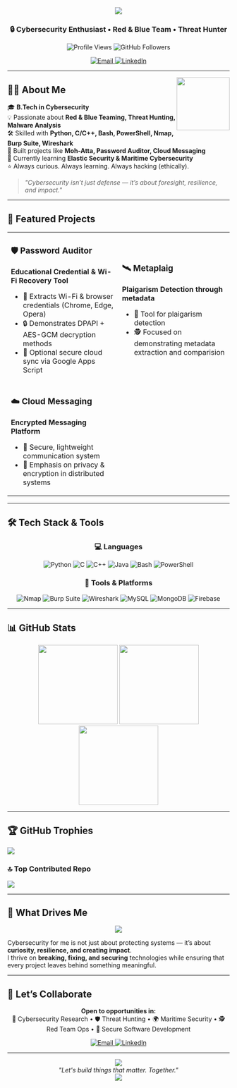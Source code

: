 <div align="center">
  <img src="https://readme-typing-svg.herokuapp.com/?font=Righteous&size=35&center=true&vCenter=true&width=500&height=70&duration=4000&lines=Hi+There!+👋;+I'm+Prabhav+Naik!;" />
</div>

<h3 align="center">🔒 Cybersecurity Enthusiast • Red & Blue Team • Threat Hunter</h3>

<div align="center">
  <img src="https://komarev.com/ghpvc/?username=pb2106&label=Profile%20Views&color=0e75b6&style=flat" alt="Profile Views" />
  <img src="https://img.shields.io/github/followers/pb2106?label=Followers&style=social" alt="GitHub Followers" />
</div>

<p align="center">
  <a href="mailto:prabhav.m.naik@gmail.com">
    <img src="https://img.shields.io/badge/Email-D14836?style=for-the-badge&logo=gmail&logoColor=white" alt="Email"/>
  </a>
  <a href="https://linkedin.com/in/prabhav-naik-6978b5326">
    <img src="https://img.shields.io/badge/LinkedIn-0A66C2?style=for-the-badge&logo=linkedin&logoColor=white" alt="LinkedIn"/>
  </a>
</p>

---

<img align="right" height="120" src="https://octodex.github.com/images/daftpunktocat-thomas.gif" />

## 🧑‍💻 About Me  

🎓 **B.Tech in Cybersecurity**  
💡 Passionate about **Red & Blue Teaming, Threat Hunting, Malware Analysis**  
🛠️ Skilled with **Python, C/C++, Bash, PowerShell, Nmap, Burp Suite, Wireshark**  
🚀 Built projects like **Moh-Atta, Password Auditor, Cloud Messaging**  
🌱 Currently learning **Elastic Security & Maritime Cybersecurity**  
⭐ Always curious. Always learning. Always hacking (ethically).  

> _"Cybersecurity isn’t just defense — it’s about foresight, resilience, and impact."_  

---

## 🚀 Featured Projects  

<table>
<tr>
<td width="50%">

### 🛡️ Password Auditor  
**Educational Credential & Wi-Fi Recovery Tool**  

- 🔑 Extracts Wi-Fi & browser credentials (Chrome, Edge, Opera)  
- 🔒 Demonstrates DPAPI + AES-GCM decryption methods  
- 📡 Optional secure cloud sync via Google Apps Script  

</td>
<td width="50%">

### 🛰️ Metaplaig  
**Plaigarism Detection through metadata**  

- 🎯 Tool for plaigarism detection
- 🕵️ Focused on demonstrating metadata extraction and comparision
  

</td>
</tr>
<tr>
<td width="50%">

### ☁️ Cloud Messaging  
**Encrypted Messaging Platform**  

- 📩 Secure, lightweight communication system  
- 🔐 Emphasis on privacy & encryption in distributed systems  

</td>
</td>
</tr>
</table>

---

## 🛠️ Tech Stack & Tools  

<div align="center">

### 💻 Languages  
![Python](https://img.shields.io/badge/Python-3776AB?style=for-the-badge&logo=python&logoColor=white) 
![C](https://img.shields.io/badge/C-00599C?style=for-the-badge&logo=c&logoColor=white) 
![C++](https://img.shields.io/badge/C++-00599C?style=for-the-badge&logo=cplusplus&logoColor=white) 
![Java](https://img.shields.io/badge/Java-ED8B00?style=for-the-badge&logo=openjdk&logoColor=white) 
![Bash](https://img.shields.io/badge/Bash-121011?style=for-the-badge&logo=gnu-bash&logoColor=white) 
![PowerShell](https://img.shields.io/badge/PowerShell-5391FE?style=for-the-badge&logo=powershell&logoColor=white)  

### 🔧 Tools & Platforms  
![Nmap](https://img.shields.io/badge/Nmap-008080?style=for-the-badge&logo=nmap&logoColor=white) 
![Burp Suite](https://img.shields.io/badge/Burp%20Suite-FF6F00?style=for-the-badge&logo=burpsuite&logoColor=white) 
![Wireshark](https://img.shields.io/badge/Wireshark-1679A7?style=for-the-badge&logo=wireshark&logoColor=white) 
![MySQL](https://img.shields.io/badge/MySQL-4479A1.svg?style=for-the-badge&logo=mysql&logoColor=white) 
![MongoDB](https://img.shields.io/badge/MongoDB-%234ea94b.svg?style=for-the-badge&logo=mongodb&logoColor=white) 
![Firebase](https://img.shields.io/badge/Firebase-FFCA28?style=for-the-badge&logo=firebase&logoColor=black)  

</div>

---

## 📊 GitHub Stats  

<div align="center">
  <img src="https://github-readme-stats.vercel.app/api?username=pb2106&theme=dark&hide_border=false&include_all_commits=false&count_private=false" height="180" />
  <img src="https://nirzak-streak-stats.vercel.app/?user=pb2106&theme=dark&hide_border=false" height="180" />
</div>

<div align="center">
  <img src="https://github-readme-stats.vercel.app/api/top-langs/?username=pb2106&theme=dark&hide_border=false&include_all_commits=false&count_private=false&layout=compact" height="180" />
</div>

---

## 🏆 GitHub Trophies  
![](https://github-profile-trophy.vercel.app/?username=pb2106&theme=radical&no-frame=false&no-bg=true&margin-w=4)

### 🔝 Top Contributed Repo  
![](https://github-contributor-stats.vercel.app/api?username=pb2106&limit=5&theme=dark&combine_all_yearly_contributions=true)

---

## 🎯 What Drives Me  

<div align="center">
  <img src="https://readme-typing-svg.herokuapp.com/?font=Righteous&size=25&center=true&vCenter=true&width=600&height=50&duration=3000&lines=Always+Curious;Always+Learning;Always+Hacking+(Ethically);Pushing+the+Boundaries+of+Cybersecurity;" />
</div>

Cybersecurity for me is not just about protecting systems — it’s about **curiosity, resilience, and creating impact**.  
I thrive on **breaking, fixing, and securing** technologies while ensuring that every project leaves behind something meaningful.  

---

## 🤝 Let’s Collaborate  

<div align="center">
  <p>
    <strong>Open to opportunities in:</strong><br>
    🚀 Cybersecurity Research • 🛡️ Threat Hunting • 🌍 Maritime Security • 🕵️ Red Team Ops • 🔐 Secure Software Development
  </p>
</div>

<div align="center">
  <a href="mailto:prabhav.m.naik@gmail.com">
    <img src="https://img.shields.io/badge/📧_Email_Me-D14836?style=for-the-badge&logo=gmail&logoColor=white" alt="Email"/>
  </a>
  <a href="https://linkedin.com/in/prabhav-naik-6978b5326">
    <img src="https://img.shields.io/badge/🤝_Connect_on_LinkedIn-0A66C2?style=for-the-badge&logo=linkedin&logoColor=white" alt="LinkedIn"/>
  </a>
</div>

---

<div align="center">
  <img src="https://capsule-render.vercel.app/api?type=waving&color=gradient&height=100&section=footer" />
</div>

<div align="center">
  <i>"Let's build things that matter. Together."</i>
</div>

<div align="center">
  <img src="https://readme-typing-svg.herokuapp.com/?font=Righteous&size=20&center=true&vCenter=true&width=500&height=50&duration=4000&lines=Thanks+for+visiting!;Let's+create+something+amazing!;" />
</div>
